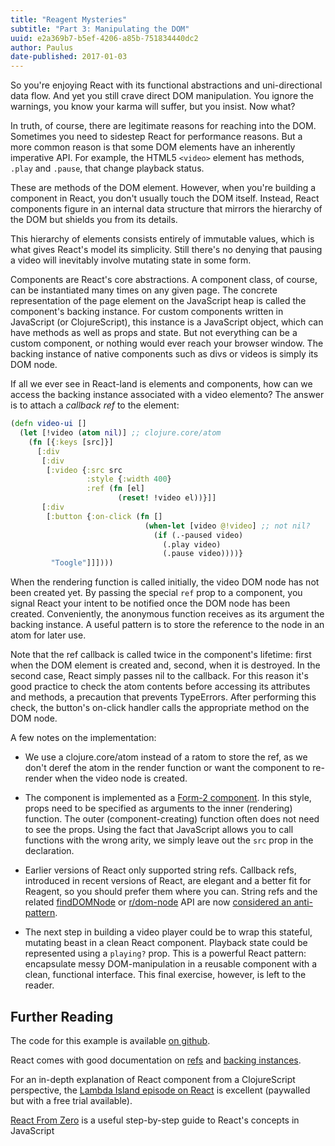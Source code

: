 ```yaml
---
title: "Reagent Mysteries"
subtitle: "Part 3: Manipulating the DOM"
uuid: e2a369b7-b5ef-4206-a85b-751834440dc2
author: Paulus
date-published: 2017-01-03
---
```


So you're enjoying React with its functional abstractions and uni-directional
data flow. And yet you still crave direct DOM manipulation. You ignore the
warnings, you know your karma will suffer, but you insist. Now what?

In truth, of course, there are legitimate reasons for reaching into the DOM.
Sometimes you need to sidestep React for performance reasons. But a more
common reason is that some DOM elements have an inherently imperative API. For
example, the HTML5 `<video>` element has methods, `.play` and `.pause`, that
change playback status.

These are methods of the DOM element. However, when you're building a component
in React, you don't usually touch the DOM itself. Instead, React components
figure in an internal data structure that mirrors the hierarchy of the DOM but
shields you from its details.

This hierarchy of elements consists entirely of immutable values, which is what
gives React's model its simplicity. Still there's no denying that pausing a
video will inevitably involve mutating state in some form.

Components are React's core abstractions. A component class, of course, can be
instantiated many times on any given page. The concrete representation of the
page element on the JavaScript heap is called the component's backing instance.
For custom components written in JavaScript (or ClojureScript), this instance is
a JavaScript object, which can have methods as well as props and state. But not
everything can be a custom component, or nothing would ever reach your browser
window. The backing instance of native components such as divs or videos is
simply its DOM node.

If all we ever see in React-land is elements and components, how can we access
the backing instance associated with a video elemento? The answer is to attach a
*callback ref* to the element:

```clojure
(defn video-ui []
  (let [!video (atom nil)] ;; clojure.core/atom
    (fn [{:keys [src]}]
      [:div
       [:div
        [:video {:src src
                 :style {:width 400}
                 :ref (fn [el]
                        (reset! !video el))}]]
       [:div
        [:button {:on-click (fn []
                              (when-let [video @!video] ;; not nil?
                                (if (.-paused video)
                                  (.play video)
                                  (.pause video))))}
         "Toogle"]]])))
```

When the rendering function is called initially, the video DOM node has not been
created yet. By passing the special `ref` prop to a component, you signal React
your intent to be notified once the DOM node has been created. Conveniently, the
anonymous function receives as its argument the backing instance. A useful
pattern is to store the reference to the node in an atom for later use.

Note that the ref callback is called twice in the component's lifetime: first
when the DOM element is created and, second, when it is destroyed. In the second
case, React simply passes nil to the callback. For this reason it's good
practice to check the atom contents before accessing its attributes and methods,
a precaution that prevents TypeErrors. After performing this check, the button's
on-click handler calls the appropriate method on the DOM node.

A few notes on the implementation:

- We use a clojure.core/atom instead of a ratom to store the ref, as we don't
  deref the atom in the render function or want the component to re-render when
  the video node is created.

- The component is implemented as a
  [Form-2 component](https://github.com/Day8/re-frame/wiki/Creating-Reagent-Components#form-2--a-function-returning-a-function).
  In this style, props need to be specified as arguments to the inner
  (rendering) function. The outer (component-creating) function often does not
  need to see the props. Using the fact that JavaScript allows you to call
  functions with the wrong arity, we simply leave out the `src` prop in the
  declaration.

- Earlier versions of React only supported string refs. Callback refs,
  introduced in recent versions of React, are elegant and a better fit for
  Reagent, so you should prefer them where you can. String refs and the related
  [findDOMNode](https://facebook.github.io/react/docs/react-dom.html#finddomnode)
  or
  [r/dom-node](http://blog.ducky.io/reagent-docs/0.6.0-alpha2/reagent.core.html#var-dom-node)
  API are now
  [considered an anti-pattern](https://news.ycombinator.com/item?id=12089685).

- The next step in building a video player could be to wrap this stateful,
  mutating beast in a clean React component. Playback state could be represented
  using a `playing?` prop. This is a powerful React pattern: encapsulate messy
  DOM-manipulation in a reusable component with a clean, functional interface. This
  final exercise, however, is left to the reader.

## Further Reading

The code for this example is available [on github](https://github.com/pesterhazy/presumably/blob/master/example-src/example/refs.cljs#L5).

React comes with good documentation on [refs](https://facebook.github.io/react/docs/refs-and-the-dom.html) and
[backing instances](https://facebook.github.io/react/blog/2015/12/18/react-components-elements-and-instances.html).

For an in-depth explanation of React component from a ClojureScript perspective,
the [Lambda Island
episode on React](https://lambdaisland.com/episodes/react-app-clojurescript) is
excellent (paywalled but with a free trial available).

[React From Zero](https://github.com/kay-is/react-from-zero) is a useful step-by-step
guide to React's concepts in JavaScript

